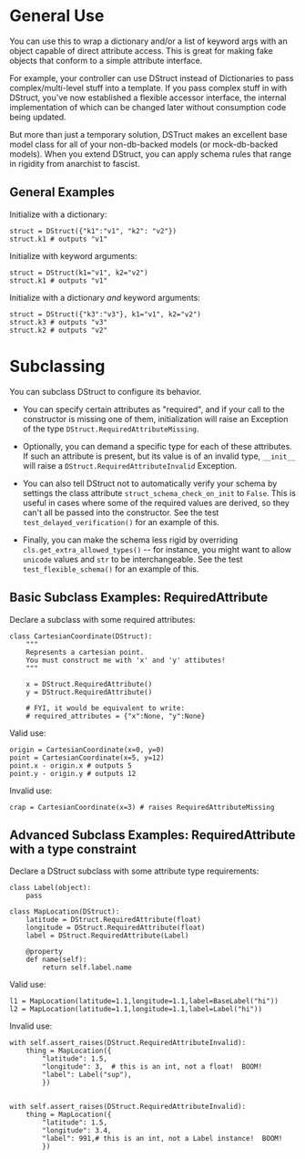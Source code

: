 General Use
===========

You can use this to wrap a dictionary and/or a list of keyword args with an
object capable of direct attribute access.  This is great for making fake
objects that conform to a simple attribute interface.


For example, your controller can use DStruct instead of Dictionaries to pass
complex/multi-level stuff into a template.  If you pass complex stuff in with
DStruct, you've now established a flexible accessor interface, the internal
implementation of which can be changed later without consumption code being
updated.

But more than just a temporary solution, DSTruct makes an excellent base model
class for all of your non-db-backed models (or mock-db-backed models).  When
you extend DStruct, you can apply schema rules that range in rigidity from
anarchist to fascist.


General Examples
----------------

Initialize with a dictionary:

    struct = DStruct({"k1":"v1", "k2": "v2"})
    struct.k1 # outputs "v1"

Initialize with keyword arguments:

    struct = DStruct(k1="v1", k2="v2")
    struct.k1 # outputs "v1"

Initialize with a dictionary *and* keyword arguments:

    struct = DStruct({"k3":"v3"}, k1="v1", k2="v2")
    struct.k3 # outputs "v3"
    struct.k2 # outputs "v2"


Subclassing
===========

You can subclass DStruct to configure its behavior.  

 * You can specify certain attributes as "required", and if your call to the
constructor is missing one of them, initialization will raise an Exception
of the type `DStruct.RequiredAttributeMissing`.

 * Optionally, you can demand a specific type for each of these attributes.  If
such an attribute is present, but its value is of an invalid type, `__init__`
will raise a `DStruct.RequiredAttributeInvalid` Exception.

 * You can also tell DStruct not to automatically verify your schema by
settings the class attribute `struct_schema_check_on_init` to `False`.  This
is useful in cases where some of the required values are derived, so they
can't all be passed into the constructor.  See the test
`test_delayed_verification()` for an example of this.

 * Finally, you can make the schema less rigid by overriding
`cls.get_extra_allowed_types()` -- for instance, you might want to allow
`unicode` values and `str` to be interchangeable.  See the test
`test_flexible_schema()` for an example of this.


Basic Subclass Examples: RequiredAttribute
-------------------------------------------

Declare a subclass with some required attributes:

    class CartesianCoordinate(DStruct):
        """
        Represents a cartesian point.
        You must construct me with 'x' and 'y' attibutes!
        """

        x = DStruct.RequiredAttribute()
        y = DStruct.RequiredAttribute()

        # FYI, it would be equivalent to write:
        # required_attributes = {"x":None, "y":None}

Valid use:

    origin = CartesianCoordinate(x=0, y=0)
    point = CartesianCoordinate(x=5, y=12)
    point.x - origin.x # outputs 5
    point.y - origin.y # outputs 12

Invalid use:
    
    crap = CartesianCoordinate(x=3) # raises RequiredAttributeMissing


Advanced Subclass Examples: RequiredAttribute with a type constraint
---------------------------------------------------------------------

Declare a DStruct subclass with some attribute type requirements:

    class Label(object):
        pass

    class MapLocation(DStruct):
        latitude = DStruct.RequiredAttribute(float)
        longitude = DStruct.RequiredAttribute(float)
        label = DStruct.RequiredAttribute(Label)

        @property
        def name(self):
            return self.label.name
    
Valid use:

    l1 = MapLocation(latitude=1.1,longitude=1.1,label=BaseLabel("hi"))
    l2 = MapLocation(latitude=1.1,longitude=1.1,label=Label("hi"))

Invalid use:

    with self.assert_raises(DStruct.RequiredAttributeInvalid):
        thing = MapLocation({
            "latitude": 1.5,
            "longitude": 3,  # this is an int, not a float!  BOOM!
            "label": Label("sup"), 
            })


    with self.assert_raises(DStruct.RequiredAttributeInvalid):
        thing = MapLocation({
            "latitude": 1.5,
            "longitude": 3.4, 
            "label": 991,# this is an int, not a Label instance!  BOOM!
            })
